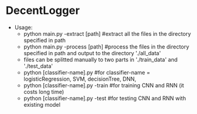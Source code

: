 # DecentLogger

* Usage:
    * python main.py -extract [path]  #extract all the files in the directory specified in path
    * python main.py -process [path]  #process the files in the directory specified in path and output to the directory './all_data'
    * files can be splitted manually to two parts in './train_data' and './test_data'
    * python [classifier-name].py  #for classifier-name = logisticRegression, SVM, decisionTree, DNN, 
    * python [classifier-name].py -train #for training CNN and RNN (it costs long time)
    * python [classifier-name].py -test #for testing CNN and RNN with existing model
